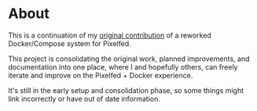 # About

This is a continuation of my [original contribution](https://github.com/pixelfed/pixelfed/pull/4844) of a reworked Docker/Compose system for Pixelfed.

This project is consolidating the original work, planned improvements, and documentation into one place, where I and hopefully others, can freely iterate and improve on the Pixelfed + Docker experience.

It's still in the early setup and consolidation phase, so some things might link incorrectly or have out of date information.
